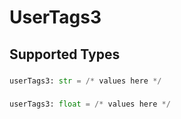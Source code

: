 # UserTags3


## Supported Types

### 

```python
userTags3: str = /* values here */
```

### 

```python
userTags3: float = /* values here */
```

